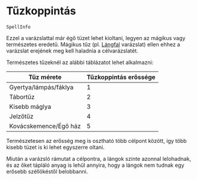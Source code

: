 # Tűzkoppintás

`SpellInfo`

Ezzel a varázslattal már égő tüzet lehet kioltani, legyen az mágikus vagy természetes eredetű. Mágikus tűz (pl. [Lángfal](spell:tapestry_of_flame) varázslat) ellen ehhez a varázslat erejének meg kell haladnia a célvarázslatét.

Természetes tűzeknél az alábbi táblázatot lehet alkalmazni:

| Tűz mérete | Tűzkoppintás erőssége |
| ---------- | --------------------- |
| Gyertya/lámpás/fáklya | 1 |
| Tábortűz | 2 |
| Kisebb máglya | 3 |
| Jelzőtűz | 4 |
| Kovácskemence/Égő ház | 5 |

Természetesen az erősség meg is osztható több célpont között, így több kisebb tüzet is ki lehet egyszerre oltani.

Miután a varázsló rámutat a célpontra, a lángok szinte azonnal lelohadnak, és az őket tápláló anyag is lehűl annyira, hogy a lángok nem tudnak egy erősebb széllökéstől belobbanni.
